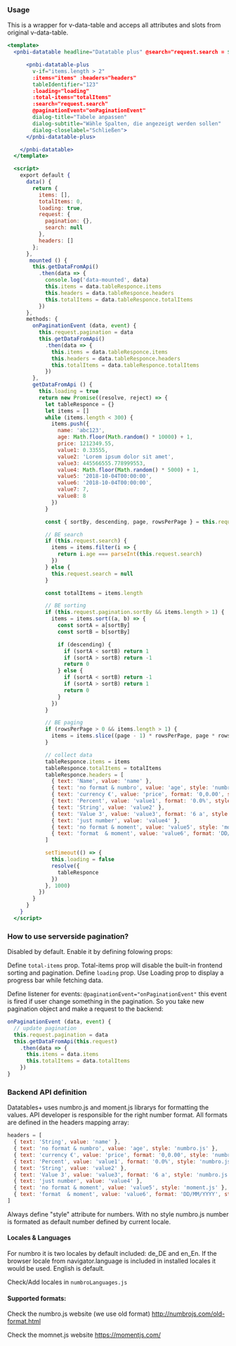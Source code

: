 ### Usage

This is a wrapper for v-data-table and acceps all attributes and slots from
 original v-data-table.

```jsx
<template>
  <pnbi-datatable headline="Datatable plus" @search="request.search = $event" :button-label="false" customize-label="Customize">

      <pnbi-datatable-plus
        v-if="items.length > 2"
        :items="items" :headers="headers"
        tableIdentifier="123"
        :loading="loading"
        :total-items="totalItems"
        :search="request.search"
        @paginationEvent="onPaginationEvent"
        dialog-title="Tabele anpassen"
        dialog-subtitle="Wähle Spalten, die angezeigt werden sollen"
        dialog-closelabel="Schließen">
      </pnbi-datatable-plus>

    </pnbi-datatable>
  </template>

  <script>
    export default {
      data() {
        return {
          items: [],
          totalItems: 0,
          loading: true,
          request: {
            pagination: {},
            search: null
          },
          headers: []
        };
      },
       mounted () {
        this.getDataFromApi()
          .then(data => {
            console.log('data-mounted', data)
            this.items = data.tableResponce.items
            this.headers = data.tableResponce.headers
            this.totalItems = data.tableResponce.totalItems
          })
      },
      methods: {
        onPaginationEvent (data, event) {
          this.request.pagination = data
          this.getDataFromApi()
            .then(data => {
              this.items = data.tableResponce.items
              this.headers = data.tableResponce.headers
              this.totalItems = data.tableResponce.totalItems
            })
        },
        getDataFromApi () {
          this.loading = true
          return new Promise((resolve, reject) => {
            let tableResponce = {}
            let items = []
            while (items.length < 300) {
              items.push({
                name: 'abc123',
                age: Math.floor(Math.random() * 10000) + 1,
                price: 1212349.55,
                value1: 0.33555,
                value2: 'Lorem ipsum dolor sit amet',
                value3: 445566555.778999553,
                value4: Math.floor(Math.random() * 5000) + 1,
                value5: '2018-10-04T00:00:00',
                value6: '2018-10-04T00:00:00',
                value7: 7,
                value8: 8
              })
            }

            const { sortBy, descending, page, rowsPerPage } = this.request.pagination

            // BE search
            if (this.request.search) {
              items = items.filter(i => {
                return i.age === parseInt(this.request.search)
              })
            } else {
              this.request.search = null
            }

            const totalItems = items.length

            // BE sorting
            if (this.request.pagination.sortBy && items.length > 1) {
              items = items.sort((a, b) => {
                const sortA = a[sortBy]
                const sortB = b[sortBy]

                if (descending) {
                  if (sortA < sortB) return 1
                  if (sortA > sortB) return -1
                  return 0
                } else {
                  if (sortA < sortB) return -1
                  if (sortA > sortB) return 1
                  return 0
                }
              })
            }

            // BE paging
            if (rowsPerPage > 0 && items.length > 1) {
              items = items.slice((page - 1) * rowsPerPage, page * rowsPerPage)
            }

            // collect data
            tableResponce.items = items
            tableResponce.totalItems = totalItems
            tableResponce.headers = [
              { text: 'Name', value: 'name' },
              { text: 'no format & numbro', value: 'age', style: 'numbro.js' },
              { text: 'currency €', value: 'price', format: '0,0.00', style: 'numbro.js' },
              { text: 'Percent', value: 'value1', format: '0.0%', style: 'numbro.js' },
              { text: 'String', value: 'value2' },
              { text: 'Value 3', value: 'value3', format: '6 a', style: 'numbro.js' },
              { text: 'just number', value: 'value4' },
              { text: 'no format & moment', value: 'value5', style: 'moment.js' },
              { text: 'format  & moment', value: 'value6', format: 'DD/MM/YYYY', style: 'moment.js' }
            ]

            setTimeout(() => {
              this.loading = false
              resolve({
                tableResponce
              })
            }, 1000)
          })
        }
      }
    }
  </script>
```

### How to use serverside pagination?

Disabled by default. Enable it by defining folowing props:

Define `total-items` prop. Total-items prop will disable the built-in frontend sorting and pagination. Define `loading` prop. Use Loading prop to display a progress bar while fetching data.

Define listener for events: `@paginationEvent="onPaginationEvent"` this event is fired if user change something in the pagination. So you take new pagination object and make a request to the backend:

```js static
onPaginationEvent (data, event) {
  // update pagination
  this.request.pagination = data
  this.getDataFromApi(this.request)
    .then(data => {
      this.items = data.items
      this.totalItems = data.totalItems
    })
}
```

### Backend API definition

Datatables+ uses numbro.js and moment.js librarys for formatting the values. API developer is responsible for the right number format. All formats are defined in the headers mapping array:

```js static
headers = [
  { text: 'String', value: 'name' },
  { text: 'no format & numbro', value: 'age', style: 'numbro.js' },
  { text: 'currency €', value: 'price', format: '0,0.00', style: 'numbro.js' },
  { text: 'Percent', value: 'value1', format: '0.0%', style: 'numbro.js' },
  { text: 'String', value: 'value2' },
  { text: 'Value 3', value: 'value3', format: '6 a', style: 'numbro.js' },
  { text: 'just number', value: 'value4' },
  { text: 'no format & moment', value: 'value5', style: 'moment.js' },
  { text: 'format  & moment', value: 'value6', format: 'DD/MM/YYYY', style: 'moment.js' }
]
```

Always define "style" attribute for numbers. With no style numbro.js number is formated as default number defined by current locale.

#### Locales & Languages

For numbro it is two locales by default included: de_DE and en_En. If the browser locale from navigator.language is included in installed locales it would be used. English is default.

Check/Add locales in `numbroLanguages.js`

#### Supported formats:

Check the numbro.js website (we use old format)  http://numbrojs.com/old-format.html

Check the momnet.js website
https://momentjs.com/

